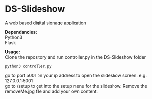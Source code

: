 # DS-Slideshow
A web based digital signage application

<b>Dependancies:</b><br>
Python3<br>
Flask<br>

<b>Usage: </b><br>
Clone the repository and run controller.py in the DS-Slideshow folder<br>
```python
python3 controller.py
```
go to port 5001 on your ip address to open the slideshow screen. e.g. 127.0.0.1:5001<br>
go to /setup to get into the setup menu for the slideshow. Remove the removeMe.jpg file and add your own content.<br>
